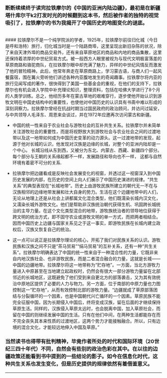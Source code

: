 <!-- 
.. link: 
.. description: 拉铁摩尔, 中国的亚洲内陆边疆
.. tags: travel, 读书
.. date: 2014/02/10 15:59:04
.. title: 读欧文·拉铁摩尔的《中国的亚洲内陆边疆》
.. slug: du-ou-wen-la-tie-mo-er-de-zhong-guo-de-ya-zhou-nei-lu-bian-jiang
-->

### 断断续续终于读完拉铁摩尔的《中国的亚洲内陆边疆》，最初是在新疆塔什库尔干k2打发时光的时候翻到这本书，然后被作者的独特的视觉吸引了，拉铁摩尔的书为我揭开了中国历史的地图变化的谜底。
<br/>
#### 拉铁摩尔不是一个纯学院派的学者，1925年，拉铁摩尔前往归化城（今日是呼和浩特）旅行，归化城当时是一个陆路商埠，这里呈现出新旧杂陈的状况，除了来自天津外埠的商品交易外，还有来自草原地区的商品和内地的商品集散，这里还保持着浓厚的中世纪贸易方式。被一般西方人眼里被视为与现代文明极富落差的草原商路和骆驼商队，在拉铁摩尔眼中却充满了魅力，异样的中世纪风情反而激发了他的冒险精神。此后，他常年奔走在草原商路上，学习蒙古语，与商人们一起风餐露宿，围在篝火旁听他们讲述各种内亚腹地发生的奇闻趣事。<!-- TEASER_END -->拉铁摩尔将内亚的旅行见闻写成的著作，很快得到了美国一些基金会的重视，在他们的支持下，拉铁摩尔也有机会进入学院中补充理论知识，整理资料，包括在哈佛大学进行了8个月的人类学训练。总之，他经历多年在蒙古草地的艰难穿行，逐步使他开始认识到游牧文明在中国史结构中的重要性，也使他对中国历史的认识具有书斋中难以形成的深刻洞察力。拉铁摩尔曾经在抗战时期当过国民政府的政治顾问，并访问过延安，与中共领导人毛泽东、周恩来会谈过，并在1972年应邀再次访问蒙古和新疆。

<br/>

 -  中国的统一性来自于农业社会与游牧社会的互补共生关系。拉铁摩尔并未简单关注游牧社会的重要性，而是将视野放大到游牧社会与农业社会之间的过渡地带以及这一地带如何成为中国历史变革的动力源头。这一过渡地带的发现，起源于他对长城的认识，他发现对汉族是边缘的长城，对整个的亚洲内陆却是一个中心。
长城沿线从东到西，又被分为东北、内蒙古、西藏、新疆四个部分。每个部分与王朝的关系缘起都不一样，发展路径和导向也不一样， 这都与自然环境有着密不可分的关系.

 -  拉铁摩尔把边疆看成是反映社会发展变化的视窗，并透过这一视窗深入到中国历史发展的内部，在历史的空间上向人们展示了中国历史演进的规律。“共生关系”的典型表现在“长城地带”。历史上由游牧民族所建立的朝代无一不在与汉族相邻的边缘地带发展和壮大自身的势力。生活在这个边疆地带中的人们，无论从地理上还是从社会上讲都属文化混合类型，他们既濡染长城内汉文化，又濡染长城外游牧文化。他们是帮助非汉族统治朝代获得生机、巩固跨长城统治的主导力量。在这个文化类型混合的地带，游牧族统治者的领导地位获得于跨文明的统治方式，即不固守农业或游牧文明的单一方式，而把两者相结合。因而中国历史上边疆与国家关系见之于这一事实，即游牧民族在长城内建立政权后，汉族又恢复自己的统治。
 -  这一点可以说正是拉铁摩尔理论的核心，开拓了我们对民族关系的认识。游牧民族和汉族之间不只是“茶马贸易”“绢马贸易”的互补关系，还有一种“共生关系”。拉铁摩尔明确表达了中国的统一性来自于一种混合性的力量，它既非来自内地汉族社会、也非游牧民族，而是二者混合融合的力量，这就是长城——中国的边疆地带。拉铁摩尔将这一地带称为“贮存地”。一方面，当北方游牧力量进入中原甚至在当地建立起政权时，仍然会有很大一部分游牧力量留在北部邻近的长城地区，这既避免了他们受到来自更北方的部落袭击，又为其有效统治中原地区提供了必要的人力与物力。另一方面，位于南部的中原力量也力图控制这一“贮存地”，从而有效控制北部的游牧力量。“边疆就成了草原部落团结与分裂循环的一个因素，也是中国朝代兴亡循环的一个因素。草原民族不能完全征服中国，因为长期侵入中国后，终将变成汉族，留在后面的才继续保持草原生活。同样的，汉族侵入草原太远时，也会脱离中国，加入草原社会，而留在中国的则继续发展中国的生活。只有在他们中间，在两种生活都能存在而不完全丧失其本来性质的过渡地区，这两个势力才能接触融合。所以，只有边境的混合文化，才能较远地伸入中国及草原。”

### 当然读书也得带有批判精神，毕竟作者所处的时代和国际环境（20世纪三四十年代）不同，自然会有些别的政治色彩在其中。在以往的边疆政策还能看到书中提到的一些结论的影子。如今在信息化时代，这种共生关系也发生变化，但是历史提供的规律依然有着借鉴意义。
* * *